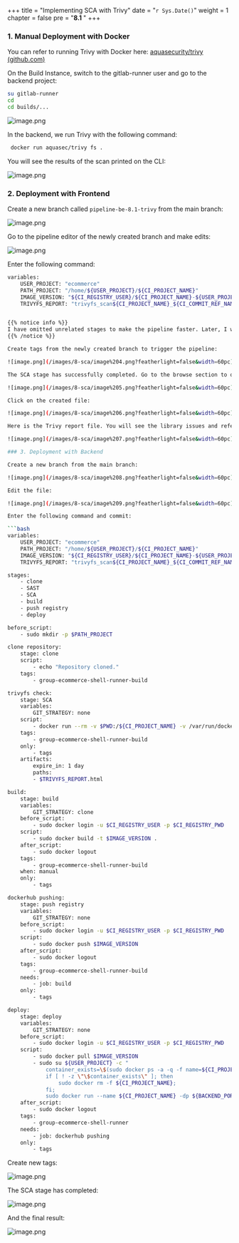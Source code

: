 +++
title = "Implementing SCA with Trivy"
date = "`r Sys.Date()`" 
weight = 1
chapter = false
pre = "<b>8.1 </b>"
+++

### 1. Manual Deployment with Docker

You can refer to running Trivy with Docker here: [aquasecurity/trivy (github.com)](https://github.com/aquasecurity/trivy)

On the Build Instance, switch to the gitlab-runner user and go to the backend project:

```bash
su gitlab-runner
cd
cd builds/...
```

![image.png](/images/8-sca/image.png?featherlight=false&width=60pc)

In the backend, we run Trivy with the following command:

```bash
 docker run aquasec/trivy fs .
```

You will see the results of the scan printed on the CLI:

![image.png](/images/8-sca/image%201.png?featherlight=false&width=60pc)

### 2. Deployment with Frontend

Create a new branch called `pipeline-be-8.1-trivy` from the main branch:

![image.png](/images/8-sca/image%202.png?featherlight=false&width=60pc)

Go to the pipeline editor of the newly created branch and make edits:

![image.png](/images/8-sca/image%203.png?featherlight=false&width=60pc)

Enter the following command:

```bash
variables:
    USER_PROJECT: "ecommerce"
    PATH_PROJECT: "/home/${USER_PROJECT}/${CI_PROJECT_NAME}"
    IMAGE_VERSION: "${CI_REGISTRY_USER}/${CI_PROJECT_NAME}-${USER_PROJECT}:${CI_COMMIT_REF_NAME}_${CI_COMMIT_SHORT_SHA}"
    TRIVYFS_REPORT: "trivyfs_scan${CI_PROJECT_NAME}_${CI_COMMIT_REF_NAME}_${CI_COMMIT_SHORT_SHA}_report"


{{% notice info %}}
I have omitted unrelated stages to make the pipeline faster. Later, I will consolidate all stages into one large file for reference.
{{% /notice %}}

Create tags from the newly created branch to trigger the pipeline:

![image.png](/images/8-sca/image%204.png?featherlight=false&width=60pc)

The SCA stage has successfully completed. Go to the browse section to open the HTML file:

![image.png](/images/8-sca/image%205.png?featherlight=false&width=60pc)

Click on the created file:

![image.png](/images/8-sca/image%206.png?featherlight=false&width=60pc)

Here is the Trivy report file. You will see the library issues and reference links for fixes:

![image.png](/images/8-sca/image%207.png?featherlight=false&width=60pc)

### 3. Deployment with Backend

Create a new branch from the main branch:

![image.png](/images/8-sca/image%208.png?featherlight=false&width=60pc)

Edit the file:

![image.png](/images/8-sca/image%209.png?featherlight=false&width=60pc)

Enter the following command and commit:

```bash
variables:
    USER_PROJECT: "ecommerce"
    PATH_PROJECT: "/home/${USER_PROJECT}/${CI_PROJECT_NAME}"
    IMAGE_VERSION: "${CI_REGISTRY_USER}/${CI_PROJECT_NAME}-${USER_PROJECT}:${CI_COMMIT_REF_NAME}_${CI_COMMIT_SHORT_SHA}"
    TRIVYFS_REPORT: "trivyfs_scan${CI_PROJECT_NAME}_${CI_COMMIT_REF_NAME}_${CI_COMMIT_SHORT_SHA}_report"

stages:
    - clone
    - SAST
    - SCA
    - build
    - push registry
    - deploy

before_script:
    - sudo mkdir -p $PATH_PROJECT

clone repository:
    stage: clone
    script:
        - echo "Repository cloned."
    tags:
        - group-ecommerce-shell-runner-build

trivyfs check:
    stage: SCA
    variables:
        GIT_STRATEGY: none
    script:
        - docker run --rm -v $PWD:/${CI_PROJECT_NAME} -v /var/run/docker.sock:/var/run/docker.sock aquasec/trivy fs /${CI_PROJECT_NAME} --severity HIGH,CRITICAL --format template --template "@contrib/html.tpl" --output /${CI_PROJECT_NAME}/$TRIVYFS_REPORT.html
    tags:
        - group-ecommerce-shell-runner-build
    only:
        - tags
    artifacts:
        expire_in: 1 day
        paths:
        - $TRIVYFS_REPORT.html

build:
    stage: build
    variables:
        GIT_STRATEGY: clone
    before_script:
        - sudo docker login -u $CI_REGISTRY_USER -p $CI_REGISTRY_PWD
    script:
        - sudo docker build -t $IMAGE_VERSION .
    after_script:
        - sudo docker logout
    tags:
        - group-ecommerce-shell-runner-build
    when: manual
    only:
        - tags

dockerhub pushing:
    stage: push registry
    variables:
        GIT_STRATEGY: none
    before_script:
        - sudo docker login -u $CI_REGISTRY_USER -p $CI_REGISTRY_PWD
    script:
        - sudo docker push $IMAGE_VERSION
    after_script:
        - sudo docker logout
    tags:
        - group-ecommerce-shell-runner-build
    needs:
        - job: build
    only:
        - tags

deploy:
    stage: deploy
    variables:
        GIT_STRATEGY: none
    before_script:
        - sudo docker login -u $CI_REGISTRY_USER -p $CI_REGISTRY_PWD
    script:
        - sudo docker pull $IMAGE_VERSION
        - sudo su ${USER_PROJECT} -c "
            container_exists=\$(sudo docker ps -a -q -f name=${CI_PROJECT_NAME});
            if [ ! -z \"\$container_exists\" ]; then
                sudo docker rm -f ${CI_PROJECT_NAME};
            fi;
            sudo docker run --name ${CI_PROJECT_NAME} -dp ${BACKEND_PORT}:${BACKEND_PORT} ${IMAGE_VERSION}"
    after_script:
        - sudo docker logout
    tags:
        - group-ecommerce-shell-runner
    needs:
        - job: dockerhub pushing
    only:
        - tags
```

Create new tags:

![image.png](/images/8-sca/image%2010.png?featherlight=false&width=60pc)

The SCA stage has completed:

![image.png](/images/8-sca/image%2011.png?featherlight=false&width=60pc)

And the final result:

![image.png](/images/8-sca/image%2012.png?featherlight=false&width=60pc)
